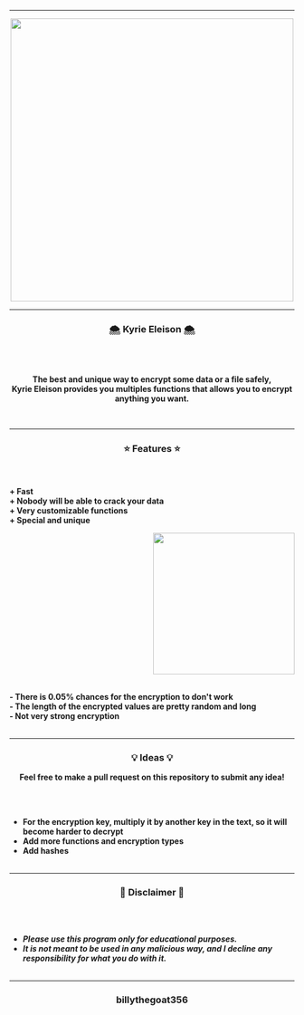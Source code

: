 -----

<p align="center">
<img src="https://repository-images.githubusercontent.com/376834203/e6245a6f-e0be-4428-bf04-bfd8357866b7", width="500", height="500">
</p>

-----

### <p align="center">🌨️ Kyrie Eleison 🌨️</p>

<br><br>
<p align="center">
<strong>
The best and unique way to encrypt some data or a file safely,
<br>
Kyrie Eleison provides you multiples functions that allows you to encrypt anything you want.
</strong>
</p>
<br>

-----

### <p align="center">⭐ Features ⭐</p>

<br><br>
<strong>+ Fast</strong>
<br>
<strong>+ Nobody will be able to crack your data</strong>
<br>
<strong>+ Very customizable functions</strong>
<br>
<strong>+ Special and unique</strong>
<br>

<p align="right">
<img src="https://repository-images.githubusercontent.com/376834203/e6245a6f-e0be-4428-bf04-bfd8357866b7" width="250", height="250">
</p>

<br>
<strong>- There is 0.05% chances for the encryption to don't work</strong>
<br>
<strong>- The length of the encrypted values are pretty random and long</strong>
<br>
<strong>- Not very strong encryption</strong>
<br><br>

-----

### <p align="center">💡 Ideas 💡</p>

<p align="center"><strong>Feel free to make a pull request on this repository to submit any idea!</strong</p>

<br><br>
* For the encryption key, multiply it by another key in the text, so it will become harder to decrypt
* Add more functions and encryption types
* Add hashes
<br><br>

-----

### <p align="center">📌 Disclaimer 📌</p>

<br><br>
* ***Please use this program only for educational purposes.***
* ***It is not meant to be used in any malicious way, and I decline any responsibility for what you do with it.***
<br><br>

-----

### <p align="center">billythegoat356</p>
